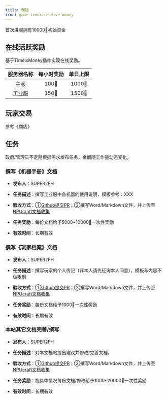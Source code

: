 ```yaml
---
title: 赚钱
icon: game-icons:receive-money
---
```


首次进服拥有10000🍉初始资金

## 在线活跃奖励
基于TimeIsMoney插件实现在线奖励。

| 服务器名称 | 每小时奖励 | 单日上限 |
| :------: | :----------: | :--------: |
| 主服 | 100🍉       | 1000🍉    |
| 工业服 | 150🍉       | 1500🍉    |

## 玩家交易
参考《商店》

## 任务
政府/管理员不定期根据需求发布任务，金额随工作量动态变化。

### 撰写《机器手册》文档

- **发布人**：SUPER2FH

- **任务描述**：撰写工业服中各机器的使用说明，模板参考：XXX

- **验收方式**：①[Github提交PR](https://github.com/NPUcraft/Documents)；②撰写Word/Markdown文件，并上传至[NPUcraft文档收集](https://docs.qq.com/form/page/DTUZWVHBKa3ZMa1R0) 

- **任务奖励**：每份文档给予5000~10000🍉一次性奖励

- **有效时间**：长期有效

### 撰写《玩家档案》文档

- **发布人**：SUPER2FH

- **任务描述**：撰写玩家的个人传记（非本人请先征询本人同意），模板与内容不做限制

- **验收方式**：①[Github提交PR](https://github.com/NPUcraft/Documents)；②撰写Word/Markdown文件，并上传至[NPUcraft文档收集](https://docs.qq.com/form/page/DTUZWVHBKa3ZMa1R0) 

- **任务奖励**：每份文档给予1000🍉一次性奖励

- **有效时间**：长期有效

### 本站其它文档完善/撰写

- **发布人**：SUPER2FH

- **任务描述**：对本文档站提出建议并修改/完善文档。

- **验收方式**：①[Github提交PR](https://github.com/NPUcraft/Documents)；②撰写Word/Markdown文件，并上传至[NPUcraft文档收集](https://docs.qq.com/form/page/DTUZWVHBKa3ZMa1R0) 

- **任务奖励**：视具体情况每份文档/修改给予1000~20000🍉一次性奖励

- **有效时间**：长期有效
